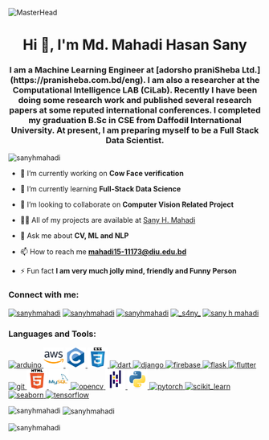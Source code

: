 ![MasterHead](https://miro.medium.com/max/2000/1*-eLjPY7UGSoQhSyW5qC6gw.gif)
<h1 align="center">Hi 👋, I'm Md. Mahadi Hasan Sany</h1>
<h3 align="center">I am a Machine Learning Engineer at [adorsho praniSheba Ltd.](https://pranisheba.com.bd/eng). I am also a researcher at the Computational Intelligence LAB (CiLab). Recently I have been doing some research work and published several research papers at some reputed international conferences. I completed my graduation B.Sc in CSE from Daffodil International University. At present, I am preparing myself to be a Full Stack Data Scientist.</h3>

<p align="left"> <img src="https://komarev.com/ghpvc/?username=sanyhmahadi&label=Profile%20views&color=0e75b6&style=flat" alt="sanyhmahadi" /> </p>

- 🔭 I’m currently working on **Cow Face verification**

- 🌱 I’m currently learning **Full-Stack Data Science**

- 👯 I’m looking to collaborate on **Computer Vision Related Project**

- 👨‍💻 All of my projects are available at [Sany H. Mahadi](https://github.com/sanyhmahadi?tab=repositories)

- 💬 Ask me about **CV, ML and NLP**

- 📫 How to reach me **mahadi15-11173@diu.edu.bd**

- ⚡ Fun fact **I am very much jolly mind, friendly and Funny Person**

<h3 align="left">Connect with me:</h3>
<p align="left">
<a href="https://twitter.com/sanyhmahadi" target="blank"><img align="center" src="https://raw.githubusercontent.com/rahuldkjain/github-profile-readme-generator/master/src/images/icons/Social/twitter.svg" alt="sanyhmahadi" height="30" width="40" /></a>
<a href="https://linkedin.com/in/sanyhmahadi" target="blank"><img align="center" src="https://raw.githubusercontent.com/rahuldkjain/github-profile-readme-generator/master/src/images/icons/Social/linked-in-alt.svg" alt="sanyhmahadi" height="30" width="40" /></a>
<a href="https://fb.com/sanyhmahadi" target="blank"><img align="center" src="https://raw.githubusercontent.com/rahuldkjain/github-profile-readme-generator/master/src/images/icons/Social/facebook.svg" alt="sanyhmahadi" height="30" width="40" /></a>
<a href="https://instagram.com/_s4ny_" target="blank"><img align="center" src="https://raw.githubusercontent.com/rahuldkjain/github-profile-readme-generator/master/src/images/icons/Social/instagram.svg" alt="_s4ny_" height="30" width="40" /></a>
<a href="https://www.youtube.com/c/sany h mahadi" target="blank"><img align="center" src="https://raw.githubusercontent.com/rahuldkjain/github-profile-readme-generator/master/src/images/icons/Social/youtube.svg" alt="sany h mahadi" height="30" width="40" /></a>
</p>

<h3 align="left">Languages and Tools:</h3>
<p align="left"> <a href="https://www.arduino.cc/" target="_blank" rel="noreferrer"> <img src="https://cdn.worldvectorlogo.com/logos/arduino-1.svg" alt="arduino" width="40" height="40"/> </a> <a href="https://aws.amazon.com" target="_blank" rel="noreferrer"> <img src="https://raw.githubusercontent.com/devicons/devicon/master/icons/amazonwebservices/amazonwebservices-original-wordmark.svg" alt="aws" width="40" height="40"/> </a> <a href="https://www.cprogramming.com/" target="_blank" rel="noreferrer"> <img src="https://raw.githubusercontent.com/devicons/devicon/master/icons/c/c-original.svg" alt="c" width="40" height="40"/> </a> <a href="https://www.w3schools.com/css/" target="_blank" rel="noreferrer"> <img src="https://raw.githubusercontent.com/devicons/devicon/master/icons/css3/css3-original-wordmark.svg" alt="css3" width="40" height="40"/> </a> <a href="https://dart.dev" target="_blank" rel="noreferrer"> <img src="https://www.vectorlogo.zone/logos/dartlang/dartlang-icon.svg" alt="dart" width="40" height="40"/> </a> <a href="https://www.djangoproject.com/" target="_blank" rel="noreferrer"> <img src="https://cdn.worldvectorlogo.com/logos/django.svg" alt="django" width="40" height="40"/> </a> <a href="https://firebase.google.com/" target="_blank" rel="noreferrer"> <img src="https://www.vectorlogo.zone/logos/firebase/firebase-icon.svg" alt="firebase" width="40" height="40"/> </a> <a href="https://flask.palletsprojects.com/" target="_blank" rel="noreferrer"> <img src="https://www.vectorlogo.zone/logos/pocoo_flask/pocoo_flask-icon.svg" alt="flask" width="40" height="40"/> </a> <a href="https://flutter.dev" target="_blank" rel="noreferrer"> <img src="https://www.vectorlogo.zone/logos/flutterio/flutterio-icon.svg" alt="flutter" width="40" height="40"/> </a> <a href="https://git-scm.com/" target="_blank" rel="noreferrer"> <img src="https://www.vectorlogo.zone/logos/git-scm/git-scm-icon.svg" alt="git" width="40" height="40"/> </a> <a href="https://www.w3.org/html/" target="_blank" rel="noreferrer"> <img src="https://raw.githubusercontent.com/devicons/devicon/master/icons/html5/html5-original-wordmark.svg" alt="html5" width="40" height="40"/> </a> <a href="https://www.mysql.com/" target="_blank" rel="noreferrer"> <img src="https://raw.githubusercontent.com/devicons/devicon/master/icons/mysql/mysql-original-wordmark.svg" alt="mysql" width="40" height="40"/> </a> <a href="https://opencv.org/" target="_blank" rel="noreferrer"> <img src="https://www.vectorlogo.zone/logos/opencv/opencv-icon.svg" alt="opencv" width="40" height="40"/> </a> <a href="https://pandas.pydata.org/" target="_blank" rel="noreferrer"> <img src="https://raw.githubusercontent.com/devicons/devicon/2ae2a900d2f041da66e950e4d48052658d850630/icons/pandas/pandas-original.svg" alt="pandas" width="40" height="40"/> </a> <a href="https://www.python.org" target="_blank" rel="noreferrer"> <img src="https://raw.githubusercontent.com/devicons/devicon/master/icons/python/python-original.svg" alt="python" width="40" height="40"/> </a> <a href="https://pytorch.org/" target="_blank" rel="noreferrer"> <img src="https://www.vectorlogo.zone/logos/pytorch/pytorch-icon.svg" alt="pytorch" width="40" height="40"/> </a> <a href="https://scikit-learn.org/" target="_blank" rel="noreferrer"> <img src="https://upload.wikimedia.org/wikipedia/commons/0/05/Scikit_learn_logo_small.svg" alt="scikit_learn" width="40" height="40"/> </a> <a href="https://seaborn.pydata.org/" target="_blank" rel="noreferrer"> <img src="https://seaborn.pydata.org/_images/logo-mark-lightbg.svg" alt="seaborn" width="40" height="40"/> </a> <a href="https://www.tensorflow.org" target="_blank" rel="noreferrer"> <img src="https://www.vectorlogo.zone/logos/tensorflow/tensorflow-icon.svg" alt="tensorflow" width="40" height="40"/> </a> </p>

<p><img align="left" src="https://github-readme-stats.vercel.app/api/top-langs?username=sanyhmahadi&show_icons=true&locale=en&layout=compact" alt="sanyhmahadi" /></p>

<p>&nbsp;<img align="center" src="https://github-readme-stats.vercel.app/api?username=sanyhmahadi&show_icons=true&locale=en" alt="sanyhmahadi" /></p>

<p><img align="center" src="https://github-readme-streak-stats.herokuapp.com/?user=sanyhmahadi&" alt="sanyhmahadi" /></p>
